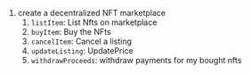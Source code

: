 1. create a decentralized NFT marketplace
    1. `listItem`: List Nfts on marketplace
    2. `buyItem`: Buy the NFts
    3. `cancelItem`: Cancel a listing
    4. `updateListing`: UpdatePrice
    5. `withdrawProceeds`: withdraw payments for my bought nfts


